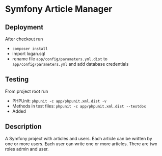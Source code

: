 Symfony Article Manager
=======================

## Deployment
After checkout run 
* `composer install`
* import logan.sql
* rename file `app/config/parameters.yml.dist` to `app/config/parameters.yml` and add database credentials

## Testing
From project root run
- PHPUnit: `phpunit -c app/phpunit.xml.dist -v`
- Methods in test files:  `phpunit -c app/phpunit.xml.dist --testdox`
- Added 

## Description
A Symfony project with articles and users. Each article can be written by one or more users. Each user can write one or more articles. There are two roles admin and user.
